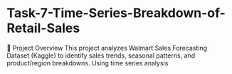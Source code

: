 # Task-7-Time-Series-Breakdown-of-Retail-Sales
📌 Project Overview  This project analyzes Walmart Sales Forecasting Dataset (Kaggle) to identify sales trends, seasonal patterns, and product/region breakdowns. Using time series analysis
